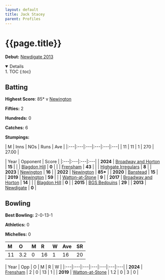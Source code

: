 ```yaml
---
layout: default
title: Jack Stacey
parent: Profiles
---
```


# {{page.title}}

**Debut:** [Newdigate 2013](../2013/newdigate)

<details open markdown="block">
1. TOC
{:toc}
</details>

## Batting

**Highest Score**: 85&#42; v [Newington](../2022/newington)

**Fifties:** 2

**Hundreds:** 0

**Catches:** 6

**Stumpings:** <br />

| M | Inns | NOs | Runs | Ave |
|:---|:---|:---|:---|:---|:---|
| 11 | 11 | 1 | 270 | 27.00 |

| Year | Opponent | Score |
|:---|:---|:---|:---|
| **2024** | [Broadway and Horton](../2024/broadway-and-horton) | **15** |
|   | [Blagdon Hill](../2024/blgdon-hill) | **0** |
|   | [Frensham](../2024/frensham) | **43** |
|   | [Highgate Irregulars](../2024/highate-irregulars) | **8** |
| **2023** | [Newington](../2023/newington) | **16** |
| **2022** | [Newington](../2022/newington) | **85&#42;** |
| **2020** | [Banstead](../2020/banstead) | **15** |
| **2019** | [Newington](../2019/newington) | **59** |
|   | [Watton-at-Stone](../2019/watton-at-stone) | **9** |
| **2017** | [Broadway and Horton](../2017/broadway-and-horton) | **14** |
|   | [Blagdon Hill](../2017/blagdon-hill) | **0** |
| **2015** | [BGS Bedouins](../2015/bgs-bedouins) | **29** |
| **2013** | [Newdigate](../2013/newdigate) | **0** |


## Bowling

**Best Bowling:** 2-0-13-1

**Athletics:** 0

**Michelles:** 0 <br />

| M | O | M | R | W | Ave | SR |
|:---|:---|:---|:---|:---|:---|:---|
| 11 | 3.2 | 0 | 16 | 1 | 16 | 20|

| Year | Opp | O | M | R | W |
|:---|:---|:---|:---|:---|:---|:---|
| **2024** | [Frensham](../2024/frensham) | 2 | 0 | 13 | 1 |
| **2019** | [Watton-at-Stone](../2019/watton-at-stone) | 1.2 | 0 | 3 | 0 |